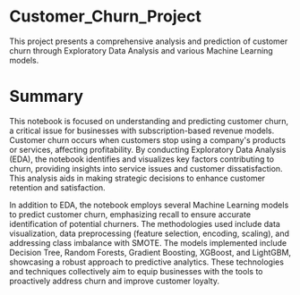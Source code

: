 # Customer_Churn_Project
This project presents a comprehensive analysis and prediction of customer churn through Exploratory Data Analysis and various Machine Learning models. 
# Summary
This notebook is focused on understanding and predicting customer churn, a critical issue for businesses with subscription-based revenue models. Customer churn occurs when customers stop using a company's products or services, affecting profitability. By conducting Exploratory Data Analysis (EDA), the notebook identifies and visualizes key factors contributing to churn, providing insights into service issues and customer dissatisfaction. This analysis aids in making strategic decisions to enhance customer retention and satisfaction.

In addition to EDA, the notebook employs several Machine Learning models to predict customer churn, emphasizing recall to ensure accurate identification of potential churners. The methodologies used include data visualization, data preprocessing (feature selection, encoding, scaling), and addressing class imbalance with SMOTE. The models implemented include Decision Tree, Random Forests, Gradient Boosting, XGBoost, and LightGBM, showcasing a robust approach to predictive analytics. These technologies and techniques collectively aim to equip businesses with the tools to proactively address churn and improve customer loyalty.
